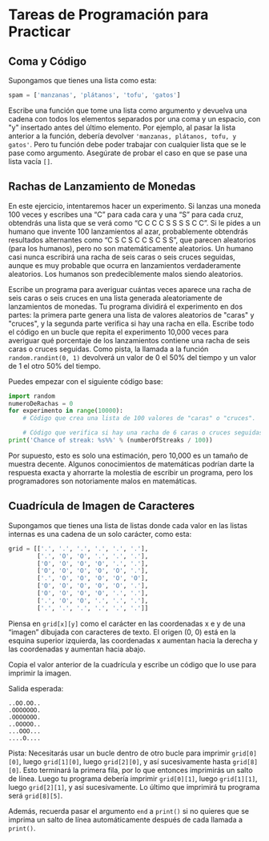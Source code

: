 
# Tareas de Programación para Practicar

## Coma y Código
Supongamos que tienes una lista como esta:

```python
spam = ['manzanas', 'plátanos', 'tofu', 'gatos']
```

Escribe una función que tome una lista como argumento y devuelva una cadena con todos los elementos separados por una coma y un espacio, con "y" insertado antes del último elemento. Por ejemplo, al pasar la lista anterior a la función, debería devolver `'manzanas, plátanos, tofu, y gatos'`. Pero tu función debe poder trabajar con cualquier lista que se le pase como argumento. Asegúrate de probar el caso en que se pase una lista vacía `[]`.

## Rachas de Lanzamiento de Monedas
En este ejercicio, intentaremos hacer un experimento. Si lanzas una moneda 100 veces y escribes una “C” para cada cara y una “S” para cada cruz, obtendrás una lista que se verá como “C C C C S S S S C C”. Si le pides a un humano que invente 100 lanzamientos al azar, probablemente obtendrás resultados alternantes como “C S C S C C S C S S”, que parecen aleatorios (para los humanos), pero no son matemáticamente aleatorios. Un humano casi nunca escribirá una racha de seis caras o seis cruces seguidas, aunque es muy probable que ocurra en lanzamientos verdaderamente aleatorios. Los humanos son predeciblemente malos siendo aleatorios.

Escribe un programa para averiguar cuántas veces aparece una racha de seis caras o seis cruces en una lista generada aleatoriamente de lanzamientos de monedas. Tu programa dividirá el experimento en dos partes: la primera parte genera una lista de valores aleatorios de "caras" y "cruces", y la segunda parte verifica si hay una racha en ella. Escribe todo el código en un bucle que repita el experimento 10,000 veces para averiguar qué porcentaje de los lanzamientos contiene una racha de seis caras o cruces seguidas. Como pista, la llamada a la función `random.randint(0, 1)` devolverá un valor de 0 el 50% del tiempo y un valor de 1 el otro 50% del tiempo.

Puedes empezar con el siguiente código base:

```python
import random
numeroDeRachas = 0
for experimento in range(10000):
    # Código que crea una lista de 100 valores de "caras" o "cruces".

    # Código que verifica si hay una racha de 6 caras o cruces seguidas.
print('Chance of streak: %s%%' % (numberOfStreaks / 100))
```

Por supuesto, esto es solo una estimación, pero 10,000 es un tamaño de muestra decente. Algunos conocimientos de matemáticas podrían darte la respuesta exacta y ahorrarte la molestia de escribir un programa, pero los programadores son notoriamente malos en matemáticas.

## Cuadrícula de Imagen de Caracteres
Supongamos que tienes una lista de listas donde cada valor en las listas internas es una cadena de un solo carácter, como esta:

```python
grid = [['.', '.', '.', '.', '.', '.'],
        ['.', 'O', 'O', '.', '.', '.'],
        ['O', 'O', 'O', 'O', '.', '.'],
        ['O', 'O', 'O', 'O', 'O', '.'],
        ['.', 'O', 'O', 'O', 'O', 'O'],
        ['O', 'O', 'O', 'O', 'O', '.'],
        ['O', 'O', 'O', 'O', '.', '.'],
        ['.', 'O', 'O', '.', '.', '.'],
        ['.', '.', '.', '.', '.', '.']]
```

Piensa en `grid[x][y]` como el carácter en las coordenadas x e y de una “imagen” dibujada con caracteres de texto. El origen (0, 0) está en la esquina superior izquierda, las coordenadas x aumentan hacia la derecha y las coordenadas y aumentan hacia abajo.

Copia el valor anterior de la cuadrícula y escribe un código que lo use para imprimir la imagen.

Salida esperada:

```
..OO.OO..
.OOOOOOO.
.OOOOOOO.
..OOOOO..
...OOO...
....O....
```

Pista: Necesitarás usar un bucle dentro de otro bucle para imprimir `grid[0][0]`, luego `grid[1][0]`, luego `grid[2][0]`, y así sucesivamente hasta `grid[8][0]`. Esto terminará la primera fila, por lo que entonces imprimirás un salto de línea. Luego tu programa debería imprimir `grid[0][1]`, luego `grid[1][1]`, luego `grid[2][1]`, y así sucesivamente. Lo último que imprimirá tu programa será `grid[8][5]`.

Además, recuerda pasar el argumento `end` a `print()` si no quieres que se imprima un salto de línea automáticamente después de cada llamada a `print()`.
